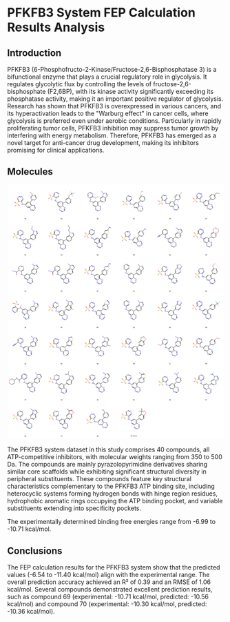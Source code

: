 # PFKFB3 System FEP Calculation Results Analysis

## Introduction

PFKFB3 (6-Phosphofructo-2-Kinase/Fructose-2,6-Bisphosphatase 3) is a bifunctional enzyme that plays a crucial regulatory role in glycolysis. It regulates glycolytic flux by controlling the levels of fructose-2,6-bisphosphate (F2,6BP), with its kinase activity significantly exceeding its phosphatase activity, making it an important positive regulator of glycolysis. Research has shown that PFKFB3 is overexpressed in various cancers, and its hyperactivation leads to the "Warburg effect" in cancer cells, where glycolysis is preferred even under aerobic conditions. Particularly in rapidly proliferating tumor cells, PFKFB3 inhibition may suppress tumor growth by interfering with energy metabolism. Therefore, PFKFB3 has emerged as a novel target for anti-cancer drug development, making its inhibitors promising for clinical applications.

## Molecules

![Molecular structures of representative compounds](mol_grid.png)

The PFKFB3 system dataset in this study comprises 40 compounds, all ATP-competitive inhibitors, with molecular weights ranging from 350 to 500 Da. The compounds are mainly pyrazolopyrimidine derivatives sharing similar core scaffolds while exhibiting significant structural diversity in peripheral substituents. These compounds feature key structural characteristics complementary to the PFKFB3 ATP binding site, including heterocyclic systems forming hydrogen bonds with hinge region residues, hydrophobic aromatic rings occupying the ATP binding pocket, and variable substituents extending into specificity pockets.

The experimentally determined binding free energies range from -6.99 to -10.71 kcal/mol.

## Conclusions

The FEP calculation results for the PFKFB3 system show that the predicted values (-6.54 to -11.40 kcal/mol) align with the experimental range. The overall prediction accuracy achieved an R² of 0.39 and an RMSE of 1.06 kcal/mol. Several compounds demonstrated excellent prediction results, such as compound 69 (experimental: -10.71 kcal/mol, predicted: -10.56 kcal/mol) and compound 70 (experimental: -10.30 kcal/mol, predicted: -10.36 kcal/mol). 